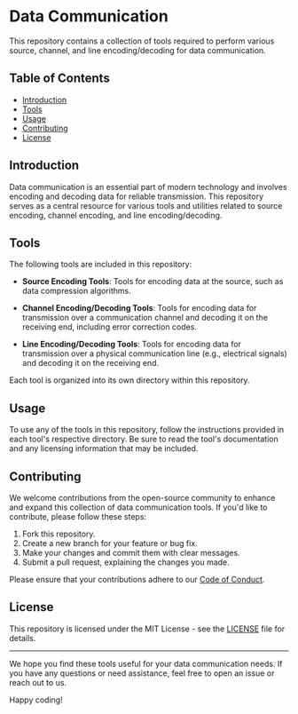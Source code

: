 # Data Communication

This repository contains a collection of tools required to perform various source, channel, and line encoding/decoding for data communication.

## Table of Contents

- [Introduction](#introduction)
- [Tools](#tools)
- [Usage](#usage)
- [Contributing](#contributing)
- [License](#license)

## Introduction

Data communication is an essential part of modern technology and involves encoding and decoding data for reliable transmission. This repository serves as a central resource for various tools and utilities related to source encoding, channel encoding, and line encoding/decoding.

## Tools

The following tools are included in this repository:

- **Source Encoding Tools**: Tools for encoding data at the source, such as data compression algorithms.

- **Channel Encoding/Decoding Tools**: Tools for encoding data for transmission over a communication channel and decoding it on the receiving end, including error correction codes.

- **Line Encoding/Decoding Tools**: Tools for encoding data for transmission over a physical communication line (e.g., electrical signals) and decoding it on the receiving end.

Each tool is organized into its own directory within this repository.

## Usage

To use any of the tools in this repository, follow the instructions provided in each tool's respective directory. Be sure to read the tool's documentation and any licensing information that may be included.

## Contributing

We welcome contributions from the open-source community to enhance and expand this collection of data communication tools. If you'd like to contribute, please follow these steps:

1. Fork this repository.
2. Create a new branch for your feature or bug fix.
3. Make your changes and commit them with clear messages.
4. Submit a pull request, explaining the changes you made.

Please ensure that your contributions adhere to our [Code of Conduct](CODE_OF_CONDUCT.md).

## License

This repository is licensed under the MIT License - see the [LICENSE](LICENSE) file for details.

---

We hope you find these tools useful for your data communication needs. If you have any questions or need assistance, feel free to open an issue or reach out to us.

Happy coding!
